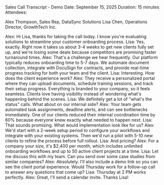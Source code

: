 Sales Call Transcript - Demo
Date: September 15, 2025
Duration: 15 minutes
Attendees:

Alex Thompson, Sales Rep, DataSync Solutions
Lisa Chen, Operations Director, GrowthTech Inc.


Alex: Hi Lisa, thanks for taking the call today. I know you're evaluating solutions to streamline your customer onboarding process.
Lisa: Yes, exactly. Right now it takes us about 3-4 weeks to get new clients fully set up, and we're losing some deals because competitors are promising faster turnaround times.
Alex: That's a challenge we hear frequently. Our platform typically reduces onboarding time to 5-7 days. We automate document collection, integrate with DocuSign for contracts, and provide real-time progress tracking for both your team and the client.
Lisa: Interesting. How does the client experience work?
Alex: They receive a personalized portal where they can upload documents, schedule training sessions, and track their setup progress. Everything is branded to your company, so it feels seamless. Clients love having visibility instead of wondering what's happening behind the scenes.
Lisa: We definitely get a lot of "what's the status" calls. What about on our internal side?
Alex: Your team gets automated task assignments, deadline alerts, and can see bottlenecks immediately. One of our clients reduced their internal coordination time by 60% because everyone knew exactly what needed to happen next.
Lisa: That sounds promising. What would implementation look like for us?
Alex: We'd start with a 2-week setup period to configure your workflows and integrate with your existing systems. Then we'd run a pilot with 5-10 new clients to refine the process before full rollout.
Lisa: And pricing?
Alex: For a company your size, it's $2,400 per month, which includes unlimited onboarding workflows and up to 50 active client projects at a time.
Lisa: Let me discuss this with my team. Can you send over some case studies from similar companies?
Alex: Absolutely. I'll also include a demo link so you can see the client portal experience. Would Thursday work for a follow-up call to answer any questions that come up?
Lisa: Thursday at 2 PM works perfectly.
Alex: Great, I'll send a calendar invite. Thanks Lisa!